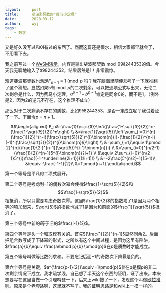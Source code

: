 ```yaml
---
layout:		post
title:		斐波那契数的"费马小定理"
date:		2020-03-12
author:		wyj
tags:
    - 数学
---
```


又是好久没写过和OI有过的东西了。然而这篇还是很水，相信大家都早就会了，不用看下去。

我之前写过一个[WASM演示](/wasm_test)，内容是输出斐波那契数$\bmod 998244353$的值。今天我无聊地输入了$998244352$，结果居然是$1$！非常震惊。

难道斐波那契数也满足$F_{p-1}\equiv 1 \pmod{p}$吗？我在脑海里随便思考了一下就推翻了这个猜想。显然如果$5$有$\bmod p$的二次剩余，可以把通项公式写出来，无论二次剩余是什么，因为费马小定理，$a^{p-1}-b^{p-1}$肯定是同余$0$的，而不是1。（例外是$2$，因为$2$的逆元不存在，这个推理不成立）

那么对于二次剩余不存在的质数，比如$998244353$，是否一定成立呢？我试着证了一下。下面令$p=n+1$。

$$\begin{aligned}
F_n&=\frac{1}{\sqrt{5}}\left((\frac{1+\sqrt{5}}{2})^n-(\frac{1-\sqrt{5}}{2})^n\right) \\
&=\frac{1}{\sqrt{5}}\left(\sum_{i=0}^{n}(\frac{1}{2})^{n-i}(\frac{\sqrt{5}}{2})^{i}\binom{n}{i}-(\frac{1}{2})^{n-i}(-1)^i(\frac{\sqrt{5}}{2})^{i}\binom{n}{i}\right) \\
&=\sum_{i=1,i\equiv 1\pmod 2}^{n}(\frac{1}{2})^{n-1}(\sqrt{5})^{i-1}\binom{n}{i} \\
&=\sum_{i=0}^{n/2-1}(\frac{1}{2})^{n-1}5^{i}\binom{n}{2i+1} \\
&\equiv 2\sum_{i=0}^{n/2-1}5^{i}\frac{(-1)^\underline{2i+1}}{(2i+1)!} \\
&=-2\frac{5^{n/2}-1}{5-1}\\
&\equiv -\frac{-1-1}{2}\\
&=1\pmod{n+1}
\end{aligned}$$

第一个等号是平凡的二项式展开。

第二个等号是考虑到$-1$的偶数次幂会使得$\frac{1+\sqrt{5}}{2}$和$$\frac{1-\sqrt{5}}{2}$$相抵消，所以只需要考虑奇数次幂。这里$\frac{1}{2}$的指数减了1是因为两个相等的项加起来，$\sqrt{5}$的指数也减了1是因为和前面的$\frac{1}{\sqrt{5}}$抵消了。

第三个等号中新的$i$等于旧的$\frac{i-1}{2}$。

第四个等号是头一个和取模有关的。首先$(\frac{1}{2})^{n-1}$显然同余$2$。后面把组合数写成了下降幂的形式，之所以有这个中间过程，是因为这里有陷阱，$\frac{a}{b}\equiv \frac{a\bmod p}{b} \pmod{p}$在$p$是质数时才能成立。

第五个等号叫做等比数列求和。不要忘记后面$-1$的奇数次下降幂是负的。

第六个等号是关键。$a^{\frac{p-1}{2}}\equiv -1\pmod{p}$仅在$a$是模$p$的非二次剩余情况下成立。我才疏学浅，自己想了半天这个东西的证明，证了出来。本来想要写在这里当做一个引理嘚瑟一下，后来上wiki搜了一下，发现这个叫做[欧拉准则](https://zh.wikipedia.org/wiki/%E6%AC%A7%E6%8B%89%E5%87%86%E5%88%99)。原来是个老套路啊，这里就不写了。我的证明思路是和wiki上一模一样的。
